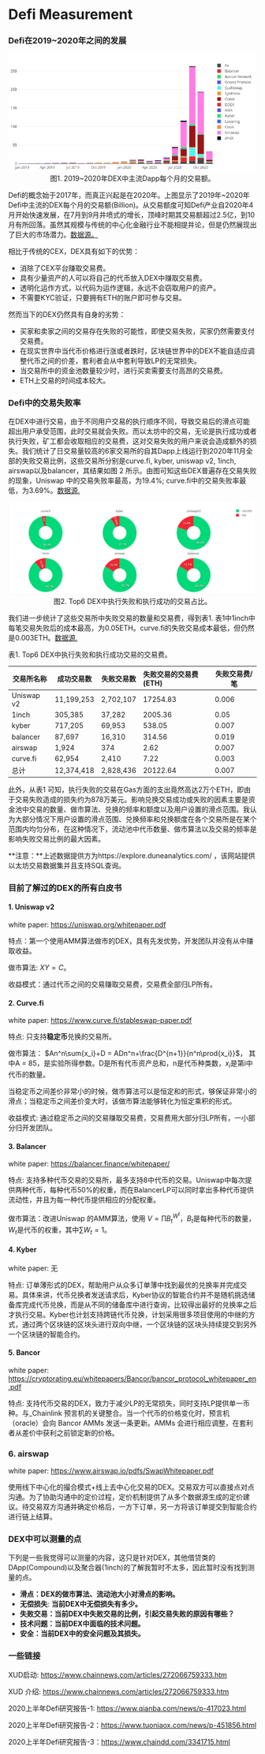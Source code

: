 #  Defi Measurement

###  Defi在2019~2020年之间的发展

<img src="image/defi_develeopment.png" style="zoom: 80%;" />

<center>图1. 2019~2020年DEX中主流Dapp每个月的交易额。</center>

Defi的概念始于2017年，而真正兴起是在2020年。上图显示了2019年~2020年Defi中主流的DEX每个月的交易额(Billion)。从交易额度可知Defi产业自2020年4月开始快速发展，在7月到9月井喷式的增长，顶峰时期其交易额超过2.5亿，到10月有所回落。虽然其规模与传统的中心化金融行业不能相提并论，但是仍然展现出了巨大的市场潜力。[数据源。](https://explore.duneanalytics.com/queries/1847#3261)

相比于传统的CEX，DEX具有如下的优势：

- 消除了CEX平台赚取交易费。
- 具有少量资产的人可以将自己的代币放入DEX中赚取交易费。
- 透明化运作方式，以代码为运作逻辑，永远不会窃取用户的资产。
- 不需要KYC验证，只要拥有ETH的账户即可参与交易。

然而当下的DEX仍然具有自身的劣势：

- 买家和卖家之间的交易存在失败的可能性，即使交易失败，买家仍然需要支付交易费。
- 在现实世界中当代币价格进行涨或者跌时，区块链世界中的DEX不能自适应调整代币之间的价差，套利者会从中套利导致LP的无常损失。
- 当交易所中的资金池数量较少时，进行买卖需要支付高昂的交易费。
- ETH上交易的时间成本较大。



### Defi中的交易失败率

在DEX中进行交易，由于不同用户交易的执行顺序不同，导致交易后的滑点可能超出用户承受范围，此时交易就会失败。而以太坊中的交易，无论是执行成功或者执行失败，矿工都会收取相应的交易费，这对交易失败的用户来说会造成额外的损失。我们统计了日交易量较高的6家交易所的自其Dapp上线运行到2020年11月全部的失败交易比例，这些交易所分别是curve.fi, kyber, uniswap v2, 1inch, airswap以及balancer，其结果如图 2 所示。由图可知这些DEX普遍存在交易失败的现象，Uniswap 中的交易失败率最高，为19.4%; curve.fi中的交易失败率最低，为3.69%。[数据源.](https://explore.duneanalytics.com/queries/9075#18089)

<img src="./image/tx_failed_rate.png" style="zoom:80%;" />

<center>图2. Top6 DEX中执行失败和执行成功的交易占比。</center>

我们进一步统计了这些交易所中失败交易的数量和交易费，得到表1. 表1中1inch中每笔交易失败后的成本最高，为0.05ETH。curve.fi的失败交易成本最低，但仍然是0.003ETH。[数据源.](https://explore.duneanalytics.com/queries/9404)

<left>表1. Top6 DEX中执行失败和执行成功交易的交易费。</left>

| 交易所名称 | 成功交易数 | 失败交易数 | 失败交易的交易费(ETH) | 失败交易费/笔 |
| ---------- | ---------- | ---------- | :-------------------- | ------------- |
| Uniswap v2 | 11,199,253 | 2,702,107  | 17254.83              | 0.006         |
| 1inch      | 305,385    | 37,282     | 2005.36               | 0.05          |
| kyber      | 717,205    | 69,953     | 538.05                | 0.007         |
| balancer   | 87,697     | 16,310     | 314.56                | 0.019         |
| airswap    | 1,924      | 374        | 2.62                  | 0.007         |
| curve.fi   | 62,954     | 2,410      | 7.22                  | 0.003         |
| 总计       | 12,374,418 | 2,828,436  | 20122.64              | 0.007         |

此外，从表1 可知，执行失败的交易在Gas方面的支出竟然高达2万个ETH，即由于交易失败造成的损失约为878万美元。影响兑换交易成功或失败的因素主要是资金池中交易的数量、做市算法、兑换的频率和额度以及用户设置的滑点范围。我认为大部分情况下用户设置的滑点范围、兑换频率和兑换额度在各个交易所是在某个范围内均匀分布，在这种情况下，流动池中代币数量、做市算法以及交易的频率是影响失败交易比例的最大因素。

**注意：**上述数据提供方为https://explore.duneanalytics.com/ ，该网站提供以太坊交易数据集并且支持SQL查询。



### 目前了解过的DEX的所有白皮书

#### 1. Uniswap v2

white paper: https://uniswap.org/whitepaper.pdf

特点：第一个使用AMM算法做市的DEX，具有先发优势，开发团队并没有从中赚取收益。

做市算法: $XY=C$。

收益模式：通过代币之间的交易赚取交易费，交易费全部归LP所有。

#### 2. Curve.fi

white paper: https://www.curve.fi/stableswap-paper.pdf

特点: 只支持**稳定币**兑换的交易所。

做市算法： $An^n\sum{x_i}+D = ADn^n+\frac{D^{n+1}}{n^n\prod{x_i}}$， 其中A = 85，是实验所得参数。D是所有代币资产总和，n是代币种类数，$x_i$是第i中代币的数量。

当稳定币之间差价非常小的时候，做市算法可以是恒定和的形式，够保证非常小的滑点；当稳定币之间差价变大时，该做市算法能够转化为恒定乘积的形式。

收益模式: 通过稳定币之间的交易赚取交易费，交易费用大部分归LP所有，一小部分归开发团队。

#### 3. Balancer

white paper: https://balancer.finance/whitepaper/

特点: 支持多种代币交易的交易所，最多支持8中代币的交易。Uniswap中每次提供两种代币，每种代币50%的权重，而在BalancerLP可以同时拿出多种代币提供流动性，并且为每一种代币提供相应的分配权重。

做市算法：改进Uniswap 的AMM算法，使用 $V = \prod{B_t^{W^t}}$，$B_t$是每种代币的数量，$W_t$是代币的权重，其中$\sum{W_t}=1$。

#### 4. Kyber

white paper: 无

特点: 订单薄形式的DEX，帮助用户从众多订单薄中找到最优的兑换率并完成交易。具体来讲，代币兑换者发送请求后，Kyber协议的智能合约并不是随机挑选储备库完成代币兑换，而是从不同的储备库中进行查询，比较得出最好的兑换率之后才执行交易。Kyber也计划支持跨链代币兑换，计划采用很多项目使用的中继的方式，通过两个区块链的区块头进行双向中继，一个区块链的区块头持续提交到另外一个区块链的智能合约。

#### 5. Bancor

white paper: https://cryptorating.eu/whitepapers/Bancor/bancor_protocol_whitepaper_en.pdf

特点: 支持代币交易的DEX，致力于减少LP的无常损失，同时支持LP提供单一币种。与_Chainlink 预言机的关键整合。当一个代币的价格变化时，预言机（oracle）会向 Bancor AMMs 发送一条更新。AMMs 会进行相应调整，在套利者从差价中获利之前锁定新的价格。

### 6. airswap

white paper: https://www.airswap.io/pdfs/SwapWhitepaper.pdf

使用线下中心化的撮合模式+线上去中心化交易的DEX。交易双方可以直接点对点沟通。为了协助沟通中的定价过程，定价机制提供了从多个数据源生成的定价建议。待交易双方沟通并确定价格后，一方下订单，另一方将该订单提交到智能合约进行链上结算。



###  DEX中可以测量的点

下列是一些我觉得可以测量的内容，这只是针对DEX，其他借贷类的DApp(Compound)以及聚合器(1inch)的了解我暂时不太多，因此暂时没有找到测量的点。

- **滑点：DEX的做市算法、流动池大小对滑点的影响。**
- **无偿损失**: **当前DEX中无偿损失有多少。**
- **失败交易：当前DEX中失败交易的比例，引起交易失败的原因有哪些？**
- **技术问题：当前DEX中面临的技术问题。**
- **安全：当前DEX中的安全问题及其损失。**

### 一些链接

XUD启动: https://www.chainnews.com/articles/272066759333.htm

XUD 介绍: https://www.chainnews.com/articles/272066759333.htm

2020上半年Defi研究报告-1: https://www.qianba.com/news/p-417023.html

2020上半年Defi研究报告-2：https://www.tuoniaox.com/news/p-451856.html

2020上半年Defi研究报告-3：https://www.chaindd.com/3341715.html